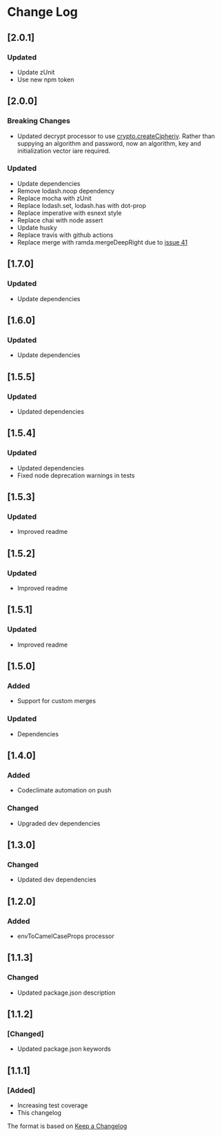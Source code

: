# Change Log

## [2.0.1]
### Updated
- Update zUnit
- Use new npm token

## [2.0.0]
### Breaking Changes
- Updated decrypt processor to use [crypto.createCipheriv](https://nodejs.org/api/crypto.html#crypto_crypto_createcipheriv_algorithm_key_iv_options). Rather than suppying an algorithm and password, now an algorithm, key and initialization vector iare required.
### Updated
- Update dependencies
- Remove lodash.noop dependency
- Replace mocha with zUnit
- Replace lodash.set, lodash.has with dot-prop
- Replace imperative with esnext style
- Replace chai with node assert
- Update husky
- Replace travis with github actions
- Replace merge with ramda.mergeDeepRight due to [issue 41](https://github.com/yeikos/js.merge/issues/41)

## [1.7.0]
### Updated
- Update dependencies

## [1.6.0]
### Updated
- Update dependencies

## [1.5.5]
### Updated
- Updated dependencies

## [1.5.4]
### Updated
- Updated dependencies
- Fixed node deprecation warnings in tests

## [1.5.3]
### Updated
- Improved readme

## [1.5.2]
### Updated
- Improved readme

## [1.5.1]
### Updated
- Improved readme

## [1.5.0]
### Added
- Support for custom merges

### Updated
- Dependencies

## [1.4.0]
### Added
- Codeclimate automation on push
### Changed
- Upgraded dev dependencies

## [1.3.0]
### Changed
- Updated dev dependencies

## [1.2.0]
### Added
- envToCamelCaseProps processor

## [1.1.3]
### Changed
- Updated package.json description

## [1.1.2]
### [Changed]
- Updated package.json keywords

## [1.1.1]
### [Added]
- Increasing test coverage
- This changelog

The format is based on [Keep a Changelog](http://keepachangelog.com/)
